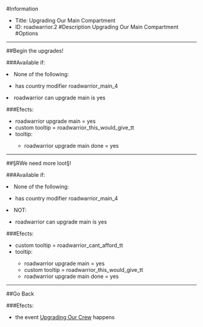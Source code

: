 #Information
 - Title: Upgrading Our Main Compartment
 - ID: roadwarrior.2
#Description
Upgrading Our Main Compartment
#Options

___
##Begin the upgrades!

###Available if:
<li>None of the following:</li><ul><li>has country modifier roadwarrior_main_4</li></ul><li>roadwarrior can upgrade main is yes</li>

###Efects:<ul><li>roadwarrior upgrade main = yes</li><li>custom tooltip = roadwarrior_this_would_give_tt</li><li>tooltip:</li><ul><li>roadwarrior upgrade main done = yes</li></ul></ul>

___
##§RWe need more loot§!

###Available if:
<li>None of the following:</li><ul><li>has country modifier roadwarrior_main_4</li></ul><li>NOT:</li><ul><li>roadwarrior can upgrade main is yes</li></ul>

###Efects:<ul><li>custom tooltip = roadwarrior_cant_afford_tt</li><li>tooltip:</li><ul><li>roadwarrior upgrade main = yes</li><li>custom tooltip = roadwarrior_this_would_give_tt</li><li>roadwarrior upgrade main done = yes</li></ul></ul>

___
##Go Back

###Efects:<ul><li>the event [Upgrading Our Crew](../events/upgrading_our_crew.md) happens</li></ul>
